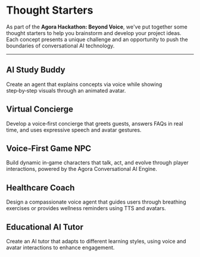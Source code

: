 # Thought Starters

As part of the **Agora Hackathon: Beyond Voice**, we've put together some thought starters to help you brainstorm and develop your project ideas. Each concept presents a unique challenge and an opportunity to push the boundaries of conversational AI technology.

---



## AI Study Buddy

Create an agent that explains concepts via voice while showing step‑by‑step visuals through an animated avatar.



## Virtual Concierge

Develop a voice‑first concierge that greets guests, answers FAQs in real time, and uses expressive speech and avatar gestures.



## Voice‑First Game NPC

Build dynamic in‑game characters that talk, act, and evolve through player interactions, powered by the Agora Conversational AI Engine.



## Healthcare Coach

Design a compassionate voice agent that guides users through breathing exercises or provides wellness reminders using TTS and avatars.



## Educational AI Tutor

Create an AI tutor that adapts to different learning styles, using voice and avatar interactions to enhance engagement.


